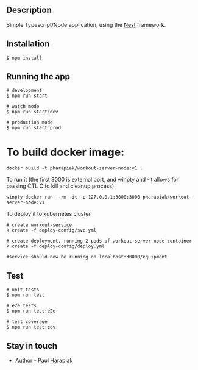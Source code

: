 
## Description

Simple Typescript/Node application, using the [Nest](https://github.com/nestjs/nest) framework.

## Installation

```
$ npm install
```

## Running the app

```
# development
$ npm run start

# watch mode
$ npm run start:dev

# production mode
$ npm run start:prod
```

# To build docker image:
 
```
docker build -t pharapiak/workout-server-node:v1 .
```

To run it (the first 3000 is external port, and winpty and -it allows for passing CTL C to kill and cleanup process)
```
winpty docker run --rm -it -p 127.0.0.1:3000:3000 pharapiak/workout-server-node:v1
```

To deploy it to kubernetes cluster
```
# create workout-service
k create -f deploy-config/svc.yml

# create deployment, running 2 pods of workout-server-node container
k create -f deploy-config/deploy.yml

#service should now be running on localhost:30000/equipment
```

## Test

```
# unit tests
$ npm run test

# e2e tests
$ npm run test:e2e

# test coverage
$ npm run test:cov
```

## Stay in touch

- Author - [Paul Harapiak](https://www.linkedin.com/in/paul-harapiak)


